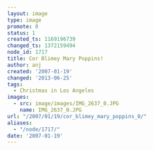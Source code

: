 ```yaml
---
layout: image
type: image
promote: 0
status: 1
created_ts: 1169196739
changed_ts: 1372159494
node_id: 1717
title: Cor Blimey Mary Poppins!
author: anj
created: '2007-01-19'
changed: '2013-06-25'
tags:
  - Christmas in Los Angeles
images:
  - src: image/images/IMG_2637_0.JPG
    name: IMG_2637_0.JPG
url: "/2007/01/19/cor_blimey_mary_poppins_0/"
aliases:
  - "/node/1717/"
date: '2007-01-19'
---
```


